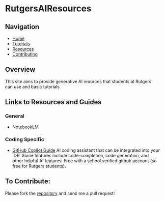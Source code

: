 # RutgersAIResources

## Navigation
- [Home](./index.md)
- [Tutorials](./tutorials.md)
- [Resources](./resources.md)
- [Contributing](./contributing.md)

## Overview
This site aims to provide generative AI reources that students at Rutgers can use and basic tutorials

## Links to Resources and Guides
### General
- [NotebookLM](./tutorials/notebooklm.md)
### Coding Specific
- [GitHub Copilot Guide](./tutorials/github-copilot.md)
AI coding assistant that can be integrated into your IDE! Some features include code-completion, code generation, and other helpful AI features. Free with a school 
verified github account (so free for Rutgers students).

## To Contribute:
Please fork the [repository](https://github.com/Trian27/RutgersAIResources) and send me a pull request!